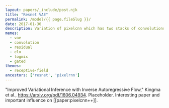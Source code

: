 ```yaml
---
layout: papers/_include/post.njk
title: "Resnet VAE"
permalink: /model/{{ page.fileSlug }}/
date: 2017-01-30
description: Variation of pixelcnn which has two stacks of convolutions with gated activations for maximal receptive field size
memes:
  - vae
  - convolution
  - residual
  - elu
  - logmix
  - gated
themes:
  - receptive-field
ancestors: ['resnet', 'pixelrnn']
---
```


"Improved Variational Inference with Inverse Autoregressive Flow," Kingma et al., https://arxiv.org/pdf/1606.04934. Placeholder. Interesting paper and important influence on [[paper:pixelcnn++]]. 
